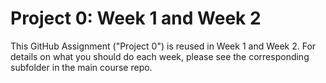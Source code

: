 # Project 0: Week 1 and Week 2

This GitHub Assignment ("Project 0") is reused in Week 1 and Week 2. For details on what you should
do each week, please see the corresponding subfolder in the main course repo.